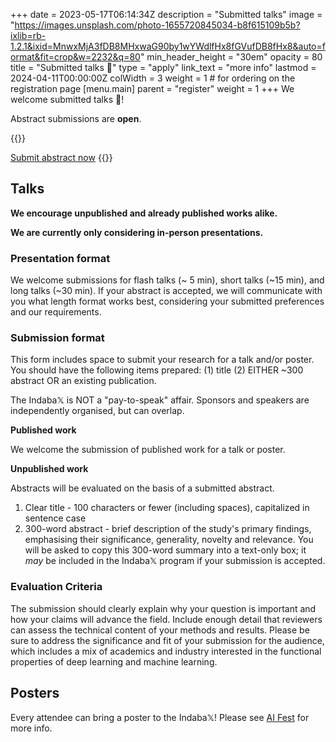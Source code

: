 +++
date = 2023-05-17T06:14:34Z
description = "Submitted talks"
image = "https://images.unsplash.com/photo-1655720845034-b8f615109b5b?ixlib=rb-1.2.1&ixid=MnwxMjA3fDB8MHxwaG90by1wYWdlfHx8fGVufDB8fHx8&auto=format&fit=crop&w=2232&q=80"
min_header_height = "30em"
opacity = 80
title = "Submitted talks 🎤"
type = "apply"
link_text = "more info"
lastmod = 2024-04-11T00:00:00Z
colWidth = 3
weight = 1 # for ordering on the registration page
[menu.main]
parent = "register"
weight = 1
+++
We welcome submitted talks 🎤!

Abstract submissions are **open**.

<!--more-->

{{<rawhtml>}}
<!-- ADD "disabled" class if you want to disable the button -->
<a href="https://docs.google.com/forms/d/e/1FAIpQLSf0ZxY__xy-qxhiRGqhtjPYOkyp8SF18VvfsZcS_Qv3meTKkg/viewform?usp=sf_link" class="btn btn-warning btn-lg text-white col-4 offset-4 col-xs-10 offset-xs-1" target="_blank" title="apply now">Submit abstract now</a>
{{</rawhtml>}}

## Talks

**We encourage unpublished and already published works alike.**

**We are currently only considering in-person presentations.**

### Presentation format

We welcome submissions for flash talks (\~ 5 min), short talks (\~15 min), and long talks (\~30 min). If your abstract is accepted, we will communicate with you what length format works best, considering your submitted preferences and our requirements.


### Submission format

This form includes space to submit your research for a talk and/or poster.
You should have the following items prepared:
(1) title
(2) EITHER ~300 abstract OR an existing publication.

The Indaba𝕏 is NOT a "pay-to-speak" affair. Sponsors and speakers are independently organised, but can overlap.

**Published work**

We welcome the submission of published work for a talk or poster.

**Unpublished work**

Abstracts will be evaluated on the basis of a submitted abstract.

1. Clear title - 100 characters or fewer (including spaces), capitalized in sentence case
2. 300-word abstract - brief description of the study's primary findings, emphasising their significance, generality, novelty and relevance. You will be asked to copy this 300-word summary into a text-only box; it *may* be included in the Indaba𝕏 program if your submission is accepted.

### Evaluation Criteria

The submission should clearly explain why your question is important and how your claims will advance the field. Include enough detail that reviewers can assess the technical content of your methods and results. Please be sure to address the significance and fit of your submission for the audience, which includes a mix of academics and industry interested in the functional properties of deep learning and machine learning.

## Posters

Every attendee can bring a poster to the Indaba𝕏! Please see [AI Fest](/register/ai-fest) for more info.